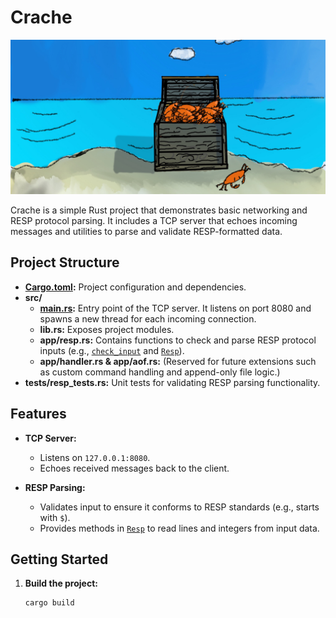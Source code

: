 # Crache

![Crabs Header](cache%20of%20crabs.png)

Crache is a simple Rust project that demonstrates basic networking and RESP protocol parsing. It includes a TCP server that echoes incoming messages and utilities to parse and validate RESP-formatted data.

## Project Structure

- **[Cargo.toml](Cargo.toml):** Project configuration and dependencies.
- **src/**
  - **[main.rs](src/main.rs):** Entry point of the TCP server. It listens on port 8080 and spawns a new thread for each incoming connection.
  - **lib.rs:** Exposes project modules.
  - **app/resp.rs:** Contains functions to check and parse RESP protocol inputs (e.g., [`check_input`](src/app/resp.rs) and [`Resp`](src/app/resp.rs)).
  - **app/handler.rs & app/aof.rs:** (Reserved for future extensions such as custom command handling and append-only file logic.)
- **tests/resp_tests.rs:** Unit tests for validating RESP parsing functionality.

## Features

- **TCP Server:** 
  - Listens on `127.0.0.1:8080`.
  - Echoes received messages back to the client.
  
- **RESP Parsing:**
  - Validates input to ensure it conforms to RESP standards (e.g., starts with `$`).
  - Provides methods in [`Resp`](src/app/resp.rs) to read lines and integers from input data.

## Getting Started

1. **Build the project:**

   ```sh
   cargo build

